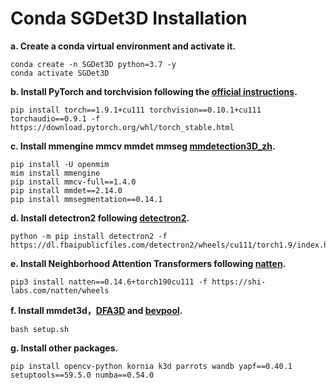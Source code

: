# Conda SGDet3D Installation

**a. Create a conda virtual environment and activate it.**
```shell
conda create -n SGDet3D python=3.7 -y
conda activate SGDet3D
```

**b. Install PyTorch and torchvision following the [official instructions](https://pytorch.org/).**

```shell
pip install torch==1.9.1+cu111 torchvision==0.10.1+cu111 torchaudio==0.9.1 -f https://download.pytorch.org/whl/torch_stable.html
```

**c. Install mmengine mmcv mmdet mmseg [mmdetection3D_zh](https://mmdetection3d.readthedocs.io/zh-cn/latest/get_started.html).**

```shell
pip install -U openmim
mim install mmengine
pip install mmcv-full==1.4.0
pip install mmdet==2.14.0
pip install mmsegmentation==0.14.1
```

**d. Install detectron2 following  [detectron2](https://detectron2.readthedocs.io/en/latest/tutorials/install.html).**

```shell
python -m pip install detectron2 -f https://dl.fbaipublicfiles.com/detectron2/wheels/cu111/torch1.9/index.html
```

**e. Install Neighborhood Attention Transformers following [natten](https://www.shi-labs.com/natten/).**

```shell
pip3 install natten==0.14.6+torch190cu111 -f https://shi-labs.com/natten/wheels
```

**f. Install mmdet3d，[DFA3D](https://github.com/IDEA-Research/3D-deformable-attention) and  [bevpool](https://github.com/open-mmlab/mmdetection3d/blob/main/projects/BEVFusion/setup.py).**

```shell
bash setup.sh
```

**g. Install other packages.**

```shell
pip install opencv-python kornia k3d parrots wandb yapf==0.40.1 setuptools==59.5.0 numba==0.54.0
```